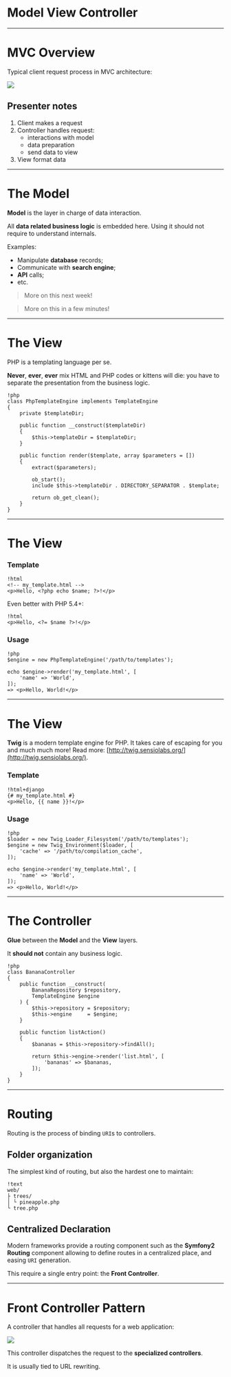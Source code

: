 # Model View Controller
---

# MVC Overview

Typical client request process in MVC architecture:

![](../images/mvc.png)

## Presenter notes

1. Client makes a request
1. Controller handles request:
    * interactions with model
    * data preparation
    * send data to view
1. View format data

---

# The Model

**Model** is the layer in charge of data interaction.

All **data related business logic** is embedded here.
Using it should not require to understand internals.

Examples:

* Manipulate **database** records;
* Communicate with **search engine**;
* **API** calls;
* etc.

<blockquote class="no-before-icon more-on-this-next-week">
    <i class="fa fa-bullhorn"></i>
    <p>More on this next week!</p>
</blockquote>

<blockquote class="no-before-icon more-on-this-later">
    <i class="fa fa-bullhorn"></i>
    <p>More on this in a few minutes!</p>
</blockquote>

---

# The View

PHP is a templating language per se.

**Never**, **ever**, **ever** mix HTML and PHP codes or kittens
will die: you have to separate the presentation from the business logic.

    !php
    class PhpTemplateEngine implements TemplateEngine
    {
        private $templateDir;

        public function __construct($templateDir)
        {
            $this->templateDir = $templateDir;
        }

        public function render($template, array $parameters = [])
        {
            extract($parameters);

            ob_start();
            include $this->templateDir . DIRECTORY_SEPARATOR . $template;

            return ob_get_clean();
        }
    }

---

# The View

### Template

    !html
    <!-- my_template.html -->
    <p>Hello, <?php echo $name; ?>!</p>

Even better with PHP 5.4+:

    !html
    <p>Hello, <?= $name ?>!</p>


### Usage

    !php
    $engine = new PhpTemplateEngine('/path/to/templates');

    echo $engine->render('my_template.html', [
        'name' => 'World',
    ]);
    => <p>Hello, World!</p>

---

# The View

**Twig** is a modern template engine for PHP. It takes care of escaping for
you and much much more! Read more:
[http://twig.sensiolabs.org/](http://twig.sensiolabs.org/).

### Template

    !html+django
    {# my_template.html #}
    <p>Hello, {{ name }}!</p>


### Usage

    !php
    $loader = new Twig_Loader_Filesystem('/path/to/templates');
    $engine = new Twig_Environment($loader, [
        'cache' => '/path/to/compilation_cache',
    ]);

    echo $engine->render('my_template.html', [
        'name' => 'World',
    ]);
    => <p>Hello, World!</p>

---

# The Controller

**Glue** between the **Model** and the **View** layers.

It **should not** contain any business logic.

    !php
    class BananaController
    {
        public function __construct(
            BananaRepository $repository,
            TemplateEngine $engine
        ) {
            $this->repository = $repository;
            $this->engine     = $engine;
        }

        public function listAction()
        {
            $bananas = $this->repository->findAll();

            return $this->engine->render('list.html', [
                'bananas' => $bananas,
            ]);
        }
    }

---

# Routing

Routing is the process of binding `URI`s to controllers.

## Folder organization

The simplest kind of routing, but also the hardest one to maintain:

    !text
    web/
    ├ trees/
    │ └ pineapple.php
    └ tree.php

## Centralized Declaration

Modern frameworks provide a routing component such as the **Symfony2 Routing**
component allowing to define routes in a centralized place, and easing `URI`
generation.

This require a single entry point: the **Front Controller**.

---

# Front Controller Pattern

A controller that handles all requests for a web application:

![](../images/front-controller.png)

This controller dispatches the request to the **specialized controllers**.

It is usually tied to URL rewriting.
